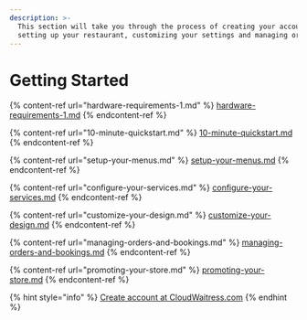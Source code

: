 ```yaml
---
description: >-
  This section will take you through the process of creating your account,
  setting up your restaurant, customizing your settings and managing orders.
---
```


# Getting Started

{% content-ref url="hardware-requirements-1.md" %}
[hardware-requirements-1.md](hardware-requirements-1.md)
{% endcontent-ref %}

{% content-ref url="10-minute-quickstart.md" %}
[10-minute-quickstart.md](10-minute-quickstart.md)
{% endcontent-ref %}

{% content-ref url="setup-your-menus.md" %}
[setup-your-menus.md](setup-your-menus.md)
{% endcontent-ref %}

{% content-ref url="configure-your-services.md" %}
[configure-your-services.md](configure-your-services.md)
{% endcontent-ref %}

{% content-ref url="customize-your-design.md" %}
[customize-your-design.md](customize-your-design.md)
{% endcontent-ref %}

{% content-ref url="managing-orders-and-bookings.md" %}
[managing-orders-and-bookings.md](managing-orders-and-bookings.md)
{% endcontent-ref %}

{% content-ref url="promoting-your-store.md" %}
[promoting-your-store.md](promoting-your-store.md)
{% endcontent-ref %}

{% hint style="info" %}
[Create account at CloudWaitress.com](https://www.cloudwaitress.com/signup/)
{% endhint %}
